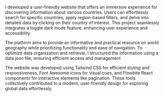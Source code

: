 I developed a user-friendly website that offers an immersive experience for discovering information about various countries. Users can effortlessly search for specific countries, apply region-based filters, and delve into detailed data by clicking on their country of interest. This project seamlessly integrates a toggle dark mode feature, enhancing user experience and accessibility.

The platform aims to provide an informative and practical resource on world geography while prioritizing functionality and ease of navigation. To optimize data organization and retrieval, I structured the information using a data.json file, ensuring efficient access and management

The website was developed using Tailwind CSS for efficient styling and responsiveness, Font Awesome icons for visual cues, and Flowbite React components for interactive elements like pagination. These tools collectively contributed to a modern, user-friendly design for exploring global data effortlessly.